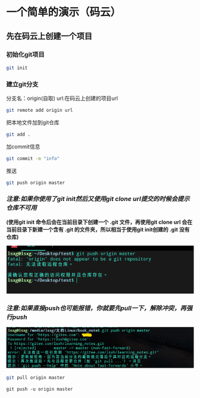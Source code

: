 # 一个简单的演示（码云）

## 先在码云上创建一个项目

### 初始化git项目

```bash
git init
```

### 建立git分支

分支名：origin(自取)
url:在码云上创建的项目url

```bash
git remote add origin url
```

把本地文件加到git仓库

```bash
git add .
```

加commit信息

```bash
git commit -m "info"
```

推送

```bash
git push origin master
```

### ***注意:如果你使用了git init然后又使用git clone url提交的时候会提示仓库不可用***

**(使用git init 命令后会在当前目录下创建一个 .git 文件，再使用git clone url 会在当前目录下新建一个含有 .git 的文件夹，所以相当于使用git init创建的 .git 没有仓库)**

![img](./imgs/error_01.png)

### ***注意:如果直接push也可能报错，你就要先pull一下，解除冲突，再强行push***

![img](./imgs/error_02.png)

```bash
git pull origin master
```

```bsah
git push -u origin master
```
